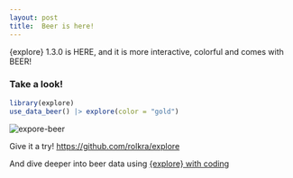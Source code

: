 ```yaml
---
layout: post
title:  Beer is here!
---
```


{explore} 1.3.0 is HERE, and it is more interactive, colorful and comes with BEER!

### Take a look!

```R
library(explore)
use_data_beer() |> explore(color = "gold")
```

![expore-beer](../images/explore-beer-interact.gif)

Give it a try! <https://github.com/rolkra/explore>

And dive deeper into beer data using [{explore} with coding](/_posts/2020-7-30-start-to-explore.md) 
